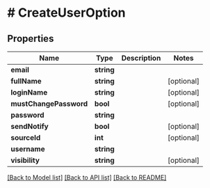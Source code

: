 # # CreateUserOption

## Properties

Name | Type | Description | Notes
------------ | ------------- | ------------- | -------------
**email** | **string** |  |
**fullName** | **string** |  | [optional]
**loginName** | **string** |  | [optional]
**mustChangePassword** | **bool** |  | [optional]
**password** | **string** |  |
**sendNotify** | **bool** |  | [optional]
**sourceId** | **int** |  | [optional]
**username** | **string** |  |
**visibility** | **string** |  | [optional]

[[Back to Model list]](../../README.md#models) [[Back to API list]](../../README.md#endpoints) [[Back to README]](../../README.md)
